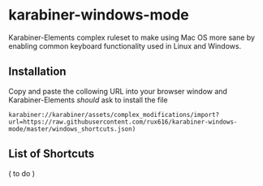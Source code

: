# karabiner-windows-mode
Karabiner-Elements complex ruleset to make using Mac OS more sane by enabling common keyboard functionality used in Linux and Windows.

## Installation
Copy and paste the collowing URL into your browser window and Karabiner-Elements *should* ask to install the file

    karabiner://karabiner/assets/complex_modifications/import?url=https://raw.githubusercontent.com/rux616/karabiner-windows-mode/master/windows_shortcuts.json)

## List of Shortcuts
( to do )